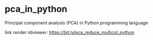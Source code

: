 # pca_in_python
Principal component analysis (PCA) in Python programming language

link render nbviewer: https://bit.ly/pca_reduce_multicol_python
